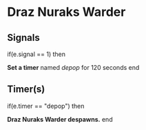 # Draz Nuraks Warder







## Signals

if(e.signal == 1) then


**Set a timer** named *depop* for 120 seconds
end



## Timer(s)

if(e.timer == "depop") then


**Draz Nuraks Warder despawns.**
end